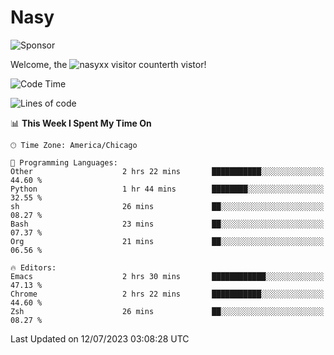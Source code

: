 # Nasy

<!--
<p align="center">
<img height="200" src="https://github-readme-stats.vercel.app/api?username=nasyxx&count_private=true&show_icons=true&theme=dracula&include_all_commits=true"/>
<img height="200" src="https://github-readme-stats.vercel.app/api/top-langs/?username=nasyxx&theme=dracula&hide=html,jupyter+notebook&count_private=true&show_icons=true"/>
</p>

  
----------------
-->

![Sponsor](https://img.shields.io/static/v1.svg?label=Sponsor&message=%E2%9D%A4&logo=GitHub&style=flat&color=pink)
 
Welcome, the ![nasyxx visitor counter](https://count.getloli.com/get/@nasyxx?theme=rule34)th vistor!
 
<!--START_SECTION:waka-->
![Code Time](http://img.shields.io/badge/Code%20Time-3%2C595%20hrs%2030%20mins-blue)

![Lines of code](https://img.shields.io/badge/From%20Hello%20World%20I%27ve%20Written-6.3%20million%20lines%20of%20code-blue)

📊 **This Week I Spent My Time On** 

```text
🕑︎ Time Zone: America/Chicago

💬 Programming Languages: 
Other                    2 hrs 22 mins       ███████████░░░░░░░░░░░░░░   44.60 % 
Python                   1 hr 44 mins        ████████░░░░░░░░░░░░░░░░░   32.55 % 
sh                       26 mins             ██░░░░░░░░░░░░░░░░░░░░░░░   08.27 % 
Bash                     23 mins             ██░░░░░░░░░░░░░░░░░░░░░░░   07.37 % 
Org                      21 mins             ██░░░░░░░░░░░░░░░░░░░░░░░   06.56 % 

🔥 Editors: 
Emacs                    2 hrs 30 mins       ████████████░░░░░░░░░░░░░   47.13 % 
Chrome                   2 hrs 22 mins       ███████████░░░░░░░░░░░░░░   44.60 % 
Zsh                      26 mins             ██░░░░░░░░░░░░░░░░░░░░░░░   08.27 % 
```


 Last Updated on 12/07/2023 03:08:28 UTC
<!--END_SECTION:waka-->

<!-- ![visitors](https://visitor-badge.laobi.icu/badge?page_id=nasyxx.nasyxx) -->
